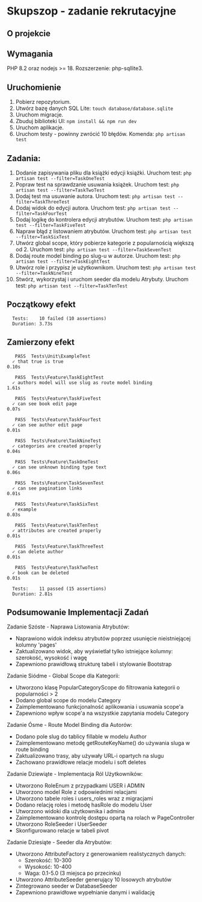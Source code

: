 # Skupszop - zadanie rekrutacyjne

## O projekcie

## Wymagania

PHP 8.2 oraz nodejs >= 18. Rozszerzenie: php-sqllite3.

## Uruchomienie

1. Pobierz repozytorium.
2. Utwórz bazę danych SQL Lite: `touch database/database.sqlite`
3. Uruchom migracje.
4. Zbuduj biblioteki UI: `npm install && npm run dev`
5. Uruchom aplikacje.
6. Uruchom testy - powinny zwrócić 10 błędów. Komenda: `php artisan test`

## Zadania:

1. Dodanie zapisywania pliku dla książki edycji książki. Uruchom test: `php artisan test --filter=TaskOneTest`
2. Popraw test na sprawdzanie usuwania książek. Uruchom test: `php artisan test --filter=TaskTwoTest`
3. Dodaj test ma usuwanie autora. Uruchom test: `php artisan test --filter=TaskThreeTest`
4. Dodaj widok do edycji autora. Uruchom test: `php artisan test --filter=TaskFourTest`
5. Dodaj logikę do kontrolera edycji atrybutów. Uruchom test: `php artisan test --filter=TaskFiveTest`
6. Napraw błąd z listowaniem atrybutów. Uruchom test: `php artisan test --filter=TaskSixTest`
7. Utwórz global scope, który pobierze kategorie z popularnością większą od 2. Uruchom test: `php artisan test --filter=TaskSevenTest`
8. Dodaj route model binding po slug-u w autorze. Uruchom test: `php artisan test --filter=TaskEightTest`
9. Utwórz role i przypisz je użytkownikom. Uruchom test: `php artisan test --filter=TaskNineTest`
10. Stwórz, wykorzystaj i uruchom seeder dla modelu Atrybuty. Uruchom test: `php artisan test --filter=TaskTenTest`

## Początkowy efekt

```
  Tests:    10 failed (10 assertions)
  Duration: 3.73s
```

## Zamierzony efekt

```
   PASS  Tests\Unit\ExampleTest
  ✓ that true is true                                                                                                                                                                                                                                        0.10s  

   PASS  Tests\Feature\TaskEightTest
  ✓ authors model will use slug as route model binding                                                                                                                                                                                                       1.61s  

   PASS  Tests\Feature\TaskFiveTest
  ✓ can see book edit page                                                                                                                                                                                                                                   0.07s  

   PASS  Tests\Feature\TaskFourTest
  ✓ can see author edit page                                                                                                                                                                                                                                 0.01s  

   PASS  Tests\Feature\TaskNineTest
  ✓ categories are created properly                                                                                                                                                                                                                          0.04s  

   PASS  Tests\Feature\TaskOneTest
  ✓ can see unknown binding type text                                                                                                                                                                                                                        0.06s  

   PASS  Tests\Feature\TaskSevenTest
  ✓ can see pagination links                                                                                                                                                                                                                                 0.01s  

   PASS  Tests\Feature\TaskSixTest
  ✓ example                                                                                                                                                                                                                                                  0.03s  

   PASS  Tests\Feature\TaskTenTest
  ✓ attributes are created properly                                                                                                                                                                                                                          0.01s  

   PASS  Tests\Feature\TaskThreeTest
  ✓ can delete author                                                                                                                                                                                                                                        0.01s  

   PASS  Tests\Feature\TaskTwoTest
  ✓ book can be deleted                                                                                                                                                                                                                                      0.01s  

  Tests:    11 passed (15 assertions)
  Duration: 2.81s
```

## Podsumowanie Implementacji Zadań

Zadanie Szóste - Naprawa Listowania Atrybutów:
- Naprawiono widok indeksu atrybutów poprzez usunięcie nieistniejącej kolumny 'pages'
- Zaktualizowano widok, aby wyświetlał tylko istniejące kolumny: szerokość, wysokość i wagę
- Zapewniono prawidłową strukturę tabeli i stylowanie Bootstrap

Zadanie Siódme - Global Scope dla Kategorii:
- Utworzono klasę PopularCategoryScope do filtrowania kategorii o popularności > 2
- Dodano global scope do modelu Category
- Zaimplementowano funkcjonalność aplikowania i usuwania scope'a
- Zapewniono wpływ scope'a na wszystkie zapytania modelu Category

Zadanie Ósme - Route Model Binding dla Autorów:
- Dodano pole slug do tablicy fillable w modelu Author
- Zaimplementowano metodę getRouteKeyName() do używania sluga w route binding
- Zaktualizowano trasy, aby używały URL-i opartych na slugu
- Zachowano prawidłowe relacje modelu i soft deletes

Zadanie Dziewiąte - Implementacja Ról Użytkowników:
- Utworzono RoleEnum z przypadkami USER i ADMIN
- Utworzono model Role z odpowiednimi relacjami
- Utworzono tabele roles i users_roles wraz z migracjami
- Dodano relację roles i metodę hasRole do modelu User
- Utworzono widoki dla użytkownika i admina
- Zaimplementowano kontrolę dostępu opartą na rolach w PageController
- Utworzono RoleSeeder i UserSeeder
- Skonfigurowano relacje w tabeli pivot

Zadanie Dziesiąte - Seeder dla Atrybutów:
- Utworzono AttributeFactory z generowaniem realistycznych danych:
  * Szerokość: 10-300
  * Wysokość: 10-400
  * Waga: 0.1-5.0 (3 miejsca po przecinku)
- Utworzono AttributeSeeder generujący 10 losowych atrybutów
- Zintegrowano seeder w DatabaseSeeder
- Zapewniono prawidłowe wypełnianie danymi i walidację
